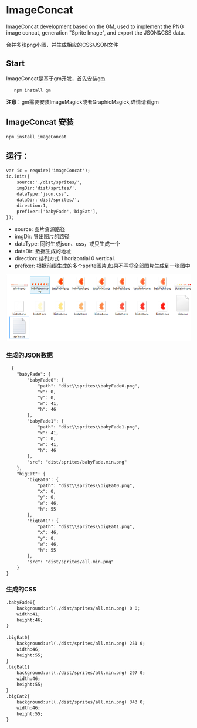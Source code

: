 
# ImageConcat

ImageConcat development based on the GM, used to implement the PNG image concat, generation "Sprite Image", and export the JSON&CSS data.

合并多张png小图，并生成相应的CSS/JSON文件

## Start

ImageConcat是基于gm开发，首先安装[gm](https://github.com/aheckmann/gm)

```
   npm install gm 
```

**注意**：gm需要安装ImageMagick或者GraphicMagick,详情请看gm

## ImageConcat 安装

```
npm install imageConcat
```

## 运行：

```
var ic = require('imageConcat');
ic.init({
    source:'./dist/sprites/',
    imgDir:'dist/sprites/',
    dataType:'json,css', 
    dataDir:'dist/sprites/',
    direction:1,
    prefixer:['babyFade','bigEat'],
});

```

* source: 图片资源路径
* imgDir: 导出图片的路径
* dataType: 同时生成json、css，或只生成一个
* dataDir:  数据生成的地址
* direction: 排列方式 1 horizontial 0 vertical.
* prefixer: 根据前缀生成的多个sprite图片,如果不写将全部图片生成到一张图中

![demo](https://raw.githubusercontent.com/monyee/ImageConcat/master/demo/demo.png)

### 生成的JSON数据

```
  {
    "babyFade": {
        "babyFade0": {
            "path": "dist\\sprites\\babyFade0.png",
            "x": 0,
            "y": 0,
            "w": 41,
            "h": 46
        },
        "babyFade1": {
            "path": "dist\\sprites\\babyFade1.png",
            "x": 41,
            "y": 0,
            "w": 41,
            "h": 46
        },
        "src": "dist/sprites/babyFade.min.png"
    },
    "bigEat": {
        "bigEat0": {
            "path": "dist\\sprites\\bigEat0.png",
            "x": 0,
            "y": 0,
            "w": 46,
            "h": 55
        },
        "bigEat1": {
            "path": "dist\\sprites\\bigEat1.png",
            "x": 46,
            "y": 0,
            "w": 46,
            "h": 55
        },
        "src": "dist/sprites/all.min.png"
    }
}

```


### 生成的CSS

```
.babyFade0{
    background:url(./dist/sprites/all.min.png) 0 0;
    width:41;
    height:46;
}

.bigEat0{
    background:url(./dist/sprites/all.min.png) 251 0;
    width:46;
    height:55;
}
.bigEat1{
    background:url(./dist/sprites/all.min.png) 297 0;
    width:46;
    height:55;
}
.bigEat2{
    background:url(./dist/sprites/all.min.png) 343 0;
    width:46;
    height:55;
}
```



